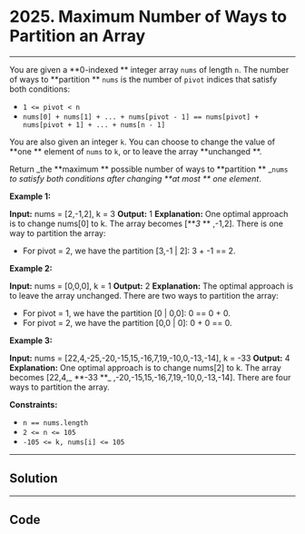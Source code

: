 # 2025. Maximum Number of Ways to Partition an Array

---

You are given a **0-indexed ** integer array `nums` of length `n`. The number of ways to **partition ** `nums` is the number of `pivot` indices that satisfy both conditions:

  * `1 <= pivot < n`
  * `nums[0] + nums[1] + ... + nums[pivot - 1] == nums[pivot] + nums[pivot + 1] + ... + nums[n - 1]`



You are also given an integer `k`. You can choose to change the value of **one ** element of `nums` to `k`, or to leave the array **unchanged **.

Return _the **maximum ** possible number of ways to **partition ** _`nums` _to satisfy both conditions after changing **at most ** one element_.

 

**Example 1:**


**Input:** nums = [2,-1,2], k = 3
**Output:** 1
**Explanation:** One optimal approach is to change nums[0] to k. The array becomes [**_3_ ** ,-1,2].
There is one way to partition the array:
- For pivot = 2, we have the partition [3,-1 | 2]: 3 + -1 == 2.


**Example 2:**


**Input:** nums = [0,0,0], k = 1
**Output:** 2
**Explanation:** The optimal approach is to leave the array unchanged.
There are two ways to partition the array:
- For pivot = 1, we have the partition [0 | 0,0]: 0 == 0 + 0.
- For pivot = 2, we have the partition [0,0 | 0]: 0 + 0 == 0.


**Example 3:**


**Input:** nums = [22,4,-25,-20,-15,15,-16,7,19,-10,0,-13,-14], k = -33
**Output:** 4
**Explanation:** One optimal approach is to change nums[2] to k. The array becomes [22,4,_ **-33 **_ ,-20,-15,15,-16,7,19,-10,0,-13,-14].
There are four ways to partition the array.


 

**Constraints:**

  * `n == nums.length`
  * `2 <= n <= 105`
  * `-105 <= k, nums[i] <= 105`

---

## Solution



---

## Code
```python


```
